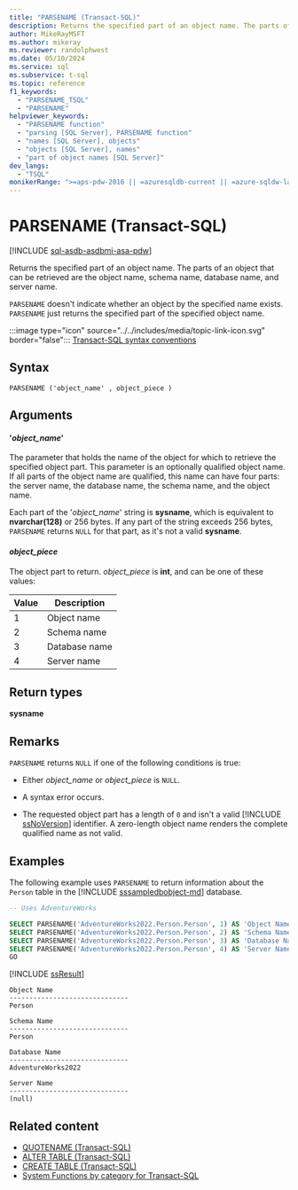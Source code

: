 ```yaml
---
title: "PARSENAME (Transact-SQL)"
description: Returns the specified part of an object name. The parts of an object that can be retrieved are the object name, schema name, database name, and server name.
author: MikeRayMSFT
ms.author: mikeray
ms.reviewer: randolphwest
ms.date: 05/10/2024
ms.service: sql
ms.subservice: t-sql
ms.topic: reference
f1_keywords:
  - "PARSENAME_TSQL"
  - "PARSENAME"
helpviewer_keywords:
  - "PARSENAME function"
  - "parsing [SQL Server], PARSENAME function"
  - "names [SQL Server], objects"
  - "objects [SQL Server], names"
  - "part of object names [SQL Server]"
dev_langs:
  - "TSQL"
monikerRange: ">=aps-pdw-2016 || =azuresqldb-current || =azure-sqldw-latest || >=sql-server-2016 || >=sql-server-linux-2017 || =azuresqldb-mi-current"
---
```

# PARSENAME (Transact-SQL)

[!INCLUDE [sql-asdb-asdbmi-asa-pdw](../../includes/applies-to-version/sql-asdb-asdbmi-asa-pdw.md)]

Returns the specified part of an object name. The parts of an object that can be retrieved are the object name, schema name, database name, and server name.

`PARSENAME` doesn't indicate whether an object by the specified name exists. `PARSENAME` just returns the specified part of the specified object name.

:::image type="icon" source="../../includes/media/topic-link-icon.svg" border="false"::: [Transact-SQL syntax conventions](../../t-sql/language-elements/transact-sql-syntax-conventions-transact-sql.md)

## Syntax

```syntaxsql
PARSENAME ('object_name' , object_piece )
```

## Arguments

#### '*object_name*'

The parameter that holds the name of the object for which to retrieve the specified object part. This parameter is an optionally qualified object name. If all parts of the object name are qualified, this name can have four parts: the server name, the database name, the schema name, and the object name.

Each part of the '*object_name*' string is **sysname**, which is equivalent to **nvarchar(128)** or 256 bytes. If any part of the string exceeds 256 bytes, `PARSENAME` returns `NULL` for that part, as it's not a valid **sysname**.

#### *object_piece*

The object part to return. *object_piece* is **int**, and can be one of these values:

| Value | Description |
| --- | --- |
| 1 | Object name |
| 2 | Schema name |
| 3 | Database name |
| 4 | Server name |

## Return types

**sysname**

## Remarks

`PARSENAME` returns `NULL` if one of the following conditions is true:

- Either *object_name* or *object_piece* is `NULL`.

- A syntax error occurs.

- The requested object part has a length of `0` and isn't a valid [!INCLUDE [ssNoVersion](../../includes/ssnoversion-md.md)] identifier. A zero-length object name renders the complete qualified name as not valid.

## Examples

The following example uses `PARSENAME` to return information about the `Person` table in the [!INCLUDE [sssampledbobject-md](../../includes/sssampledbobject-md.md)] database.

```sql
-- Uses AdventureWorks

SELECT PARSENAME('AdventureWorks2022.Person.Person', 1) AS 'Object Name';
SELECT PARSENAME('AdventureWorks2022.Person.Person', 2) AS 'Schema Name';
SELECT PARSENAME('AdventureWorks2022.Person.Person', 3) AS 'Database Name';
SELECT PARSENAME('AdventureWorks2022.Person.Person', 4) AS 'Server Name';
GO
```

[!INCLUDE [ssResult](../../includes/ssresult-md.md)]

```output
Object Name
------------------------------
Person

Schema Name
------------------------------
Person

Database Name
------------------------------
AdventureWorks2022

Server Name
------------------------------
(null)
```

## Related content

- [QUOTENAME (Transact-SQL)](quotename-transact-sql.md)
- [ALTER TABLE (Transact-SQL)](../statements/alter-table-transact-sql.md)
- [CREATE TABLE (Transact-SQL)](../statements/create-table-transact-sql.md)
- [System Functions by category for Transact-SQL](../../relational-databases/system-functions/system-functions-category-transact-sql.md)
